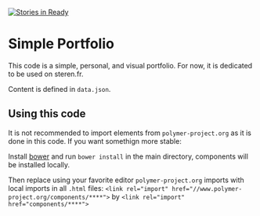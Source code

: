 [![Stories in Ready](https://badge.waffle.io/itnext/itnext.github.com.png?label=ready&title=Ready)](https://waffle.io/itnext/itnext.github.com)
# Simple Portfolio

This code is a simple, personal, and visual portfolio.
For now, it is dedicated to be used on steren.fr.

Content is defined in `data.json`.


## Using this code

It is not recommended to import elements from `polymer-project.org` as it is done in this code. If you want somethign more stable:

Install [bower](http://bower.io/) and run `bower install` in the main directory, components will be installed locally.

Then replace using your favorite editor `polymer-project.org` imports with local imports in all `.html` files:
`<link rel="import" href="//www.polymer-project.org/components/****">` by `<link rel="import" href="components/****">`
